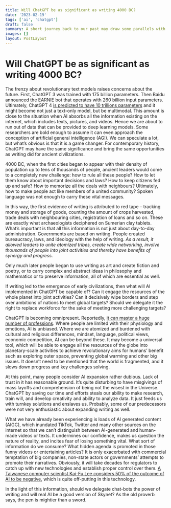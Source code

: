 ```yaml
---
title: Will ChatGPT be as significant as writing 4000 BC? 
date: '2023-02-19'
tags: ['ai', 'chatgpt']
draft: false
summary: A short journey back to our past may draw some parallels with our future.
images: []
layout: PostLayout
---
```


# Will ChatGPT be as significant as writing 4000 BC?

The frenzy about revolutionary text models raises concerns about the future. First, ChatGPT 3 was trained with 175 billion parameters. Then Baidu announced the EARNIE bot that operates with 260 billion input parameters. Ultimately, ChatGPT 4 [is predicted to have 10 trillions parameters](https://www.forbes.com/sites/robtoews/2022/12/20/10-ai-predictions-for-2023/?sh=8669cdbfab7f) and it might become not just a text-only model, but be multimodal. This amount is close to the situation when AI absorbs all the information existing on the internet, which includes texts, pictures, and videos. Hence we are about to run out of data that can be provided to deep learning models. Some researchers are bold enough to assume it can even approach the conception of artificial general intelligence (AGI). We can speculate a lot, but what’s obvious is that it is a game changer. For contemporary history, ChatGPT may have the same significance and bring the same opportunities as writing did for ancient civilizations.

4000 BC, when the first cities began to appear with their density of population up to tens of thousands of people, ancient leaders would come to a completely new challenge: how to rule all these people? How to let them know about important decisions and laws? How to keep citizens fed up and safe? How to memorize all the deals with neighbours? Ultimately, how to make people act like members of a united community? Spoken language was not enough to carry these vital messages.
 
In this way, the first evidence of writing is attributed to red tape – tracking money and storage of goods, counting the amount of crops harvested, trade deals with neighbouring cities, registration of loans and so on. These are exactly what archaeologists deciphered on Sumerian clay tablets. What’s important is that all this information is not just about day-to-day administration. Governments are based on writing. People created bureaucracy, laws, and ideology with the help of writing. *As a result, it allowed leaders to unite atomized tribes, create wide networking, involve thousands of people into joint activities and thereby have benefits of synergy and progress.*
 
Only much later people began to use writing as art and create fiction and poetry, or to carry complex and abstract ideas in philosophy and mathematics or to preserve information, all of which are essential as well.

If writing led to the emergence of early civilizations, then what will AI implemented in ChatGPT be capable of? Can it engage the resources of the whole planet into joint activities? Can it decisively wipe borders and step over ambitions of nations to meet global targets? Should we delegate it the right to replace workforce for the sake of meeting more challenging targets?

ChatGPT is becoming omnipresent. Reportedly, [it can master a huge number of professions](https://github.com/f/awesome-chatgpt-prompts). Where people are limited with their physiology and emotions, AI is unbiased. Where we are atomized and burdened with cultural and religious differences, mindset, language, political views, economic competition, AI can be beyond these. It may become a universal tool, which will be able to engage all the resources of the globe into planetary-scale activities to achieve revolutionary aims for humans’ benefit such as exploring outer space, preventing global warming and other big issues. It doesn’t need to be mentioned that the world is fragmented, and it slows down progress and key challenges solving.

At this point, many people consider AI expansion rather dubious. Lack of trust in it has reasonable ground. It’s quite disturbing to have misgivings of mass layoffs and comprehension of being not the wisest in the Universe. ChatGPT by saving our time and efforts steals our ability to make research, train will, and develop creativity and ability to analyze data. It just feeds us with turnkey solutions and enslaves us. Probably, some of our predecessors were not very enthusiastic about expanding writing as well.
 
What we have already been experiencing is loads of AI generated content (AIGC), which inundated TikTok, Twitter and many other sources on the internet so that we can’t distinguish between AI-generated and human-made videos or texts. It undermines our confidence, makes us question the nature of reality, and incites fear of losing something vital. What sort of information do we consume? What hidden agenda is promoted in those funny videos or entertaining articles? It is only exacerbated with commercial temptation of big companies, non-state actors or governments’ attempts to promote their narratives. Obviously, it will take decades for regulators to catch up with new technologies and establish proper control over them. [A Taiwanese computer scientist Kai-Fu Lee considers 50% of the outcome of AI to be negative](https://www.youtube.com/watch?v=JGiLz_Jx9uI&t=11510s), which is quite off-putting in this technology.
 
In the light of this information, should we delegate chat-bots the power of writing and will real AI be a good version of Skynet? As the old proverb says, the pen is mightier than a sword.
